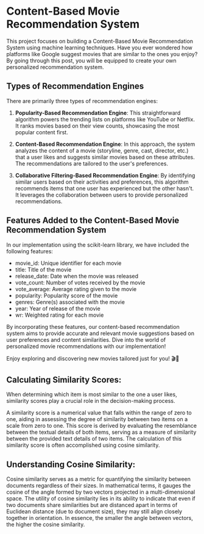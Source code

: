 
#  Content-Based Movie Recommendation System

This project focuses on building a Content-Based Movie Recommendation System using machine learning techniques. Have you ever wondered how platforms like Google suggest movies that are similar to the ones you enjoy? By going through this post, you will be equipped to create your own personalized recommendation system.

## Types of Recommendation Engines
There are primarily three types of recommendation engines:

1. **Popularity-Based Recommendation Engine**: This straightforward algorithm powers the trending lists on platforms like YouTube or Netflix. It ranks movies based on their view counts, showcasing the most popular content first.

2. **Content-Based Recommendation Engine**: In this approach, the system analyzes the content of a movie (storyline, genre, cast, director, etc.) that a user likes and suggests similar movies based on these attributes. The recommendations are tailored to the user's preferences.

3. **Collaborative Filtering-Based Recommendation Engine**: By identifying similar users based on their activities and preferences, this algorithm recommends items that one user has experienced but the other hasn't. It leverages the collaboration between users to provide personalized recommendations.

## Features Added to the Content-Based Movie Recommendation System
In our implementation using the scikit-learn library, we have included the following features:

- movie_id: Unique identifier for each movie
- title: Title of the movie
- release_date: Date when the movie was released
- vote_count: Number of votes received by the movie
- vote_average: Average rating given to the movie
- popularity: Popularity score of the movie
- genres: Genre(s) associated with the movie
- year: Year of release of the movie
- wr: Weighted rating for each movie

By incorporating these features, our content-based recommendation system aims to provide accurate and relevant movie suggestions based on user preferences and content similarities. Dive into the world of personalized movie recommendations with our implementation!

Enjoy exploring and discovering new movies tailored just for you! 🎬🍿

## Calculating Similarity Scores:

When determining which item is most similar to the one a user likes, similarity scores play a crucial role in the decision-making process.

A similarity score is a numerical value that falls within the range of zero to one, aiding in assessing the degree of similarity between two items on a scale from zero to one. This score is derived by evaluating the resemblance between the textual details of both items, serving as a measure of similarity between the provided text details of two items. The calculation of this similarity score is often accomplished using cosine similarity.

## Understanding Cosine Similarity:

Cosine similarity serves as a metric for quantifying the similarity between documents regardless of their sizes. In mathematical terms, it gauges the cosine of the angle formed by two vectors projected in a multi-dimensional space. The utility of cosine similarity lies in its ability to indicate that even if two documents share similarities but are distanced apart in terms of Euclidean distance (due to document size), they may still align closely together in orientation. In essence, the smaller the angle between vectors, the higher the cosine similarity.



